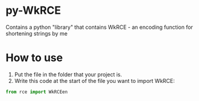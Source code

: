 # py-WkRCE
Contains a python "library" that contains WkRCE - an encoding function for shortening strings by me
# How to use
1. Put the file in the folder that your project is.
2. Write this code at the start of the file you want to import WkRCE:
```python
from rce import WkRCEen
```
